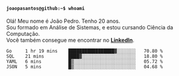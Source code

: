 <h4><code>joaopasantos@github:~$ whoami</code></h4>

Olá! Meu nome é João Pedro. Tenho 20 anos.\
Sou formado em Análise de Sistemas, e estou cursando Ciência da Computação.\
Você também consegue me encontrar no [**LinkedIn**](https://www.linkedin.com/in/joaopasantos/).

<!--START_SECTION:waka-->

```text
Go     1 hr 19 mins    █████████████████▓░░░░░░░   70.80 %
SQL    21 mins         ████▓░░░░░░░░░░░░░░░░░░░░   18.80 %
YAML   6 mins          █▒░░░░░░░░░░░░░░░░░░░░░░░   05.72 %
JSON   5 mins          █▒░░░░░░░░░░░░░░░░░░░░░░░   04.68 %
```

<!--END_SECTION:waka-->
